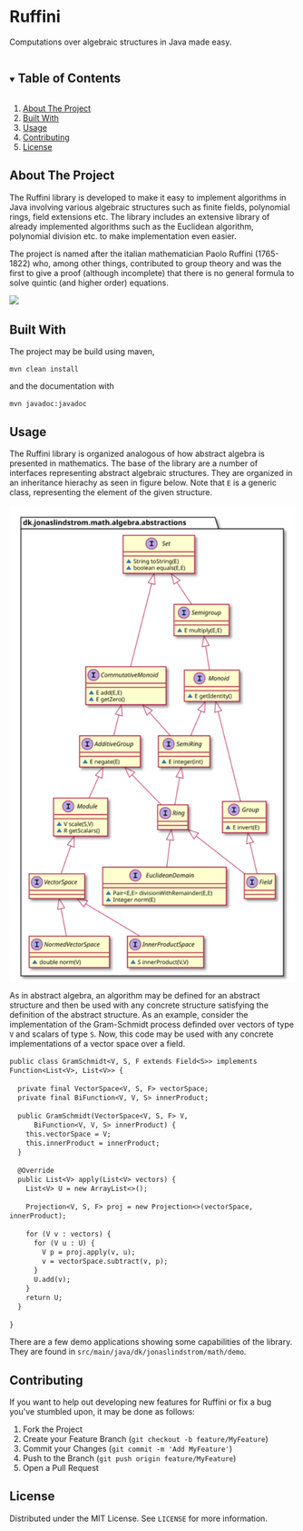 <!-- PROJECT LOGO -->
<h1>Ruffini</h1>

<p>
    Computations over algebraic structures in Java made easy.
</p>

<!-- TABLE OF CONTENTS -->
<details open="open">
  <summary><h2 style="display: inline-block">Table of Contents</h2></summary>
  <ol>
    <li><a href="#about-the-project">About The Project</a></li>
    <li><a href="#built-with">Built With</a></li>
    <li><a href="#usage">Usage</a></li>
    <li><a href="#contributing">Contributing</a></li>
    <li><a href="#license">License</a></li>
  </ol>
</details>



<!-- ABOUT THE PROJECT -->
## About The Project

<p>
The Ruffini library is developed to make it easy to implement algorithms in Java involving various 
algebraic structures such as finite fields, polynomial rings, field extensions etc. The library includes 
an extensive library of already implemented algorithms such as the Euclidean algorithm, polynomial 
division etc. to make implementation even easier.
</p>
<p>
The project is named after the italian mathematician Paolo Ruffini (1765-1822) who, among other 
things, contributed to group theory and was the first to give a proof (although incomplete) that there is no 
general formula to solve quintic (and higher order) equations.
</p>

[<img src="https://upload.wikimedia.org/wikipedia/commons/2/22/Ruffini_paolo.jpg">](https://en.wikipedia.org/wiki/Paolo_Ruffini)

## Built With
The project may be build using maven,
```
mvn clean install
```
and the documentation with
```
mvn javadoc:javadoc
```

<!-- USAGE EXAMPLES -->
## Usage

The Ruffini library is organized analogous of how abstract algebra is presented in mathematics. The base of the library are a number of interfaces representing abstract algebraic structures. They are organized in an inheritance hierachy as seen in figure below. Note that `E` is a generic class, representing the element of the given structure.

<p align="center">
  <img src="abstractions.svg" align="center" alt="Inheritance diagram for abstract algebraic structures">
</p>

As in abstract algebra, an algorithm may be defined for an abstract structure and then be used with any concrete structure satisfying the definition of the abstract structure. As an example, consider the implementation of the Gram-Schmidt process definded over vectors of type `V` and scalars of type `S`. Now, this code may be used with any concrete implementations of a vector space over a field.

```
public class GramSchmidt<V, S, F extends Field<S>> implements Function<List<V>, List<V>> {

  private final VectorSpace<V, S, F> vectorSpace;
  private final BiFunction<V, V, S> innerProduct;

  public GramSchmidt(VectorSpace<V, S, F> V,
      BiFunction<V, V, S> innerProduct) {
    this.vectorSpace = V;
    this.innerProduct = innerProduct;
  }

  @Override
  public List<V> apply(List<V> vectors) {
    List<V> U = new ArrayList<>();

    Projection<V, S, F> proj = new Projection<>(vectorSpace, innerProduct);

    for (V v : vectors) {
      for (V u : U) {
        V p = proj.apply(v, u);
        v = vectorSpace.subtract(v, p);
      }
      U.add(v);
    }
    return U;
  }

}
```

There are a few demo applications showing some capabilities of the library. They are found in `src/main/java/dk/jonaslindstrom/math/demo`.

<!-- CONTRIBUTING -->
## Contributing

If you want to help out developing new features for Ruffini or fix a bug you've stumbled upon, it may be done as follows:

1. Fork the Project
2. Create your Feature Branch (`git checkout -b feature/MyFeature`)
3. Commit your Changes (`git commit -m 'Add MyFeature'`)
4. Push to the Branch (`git push origin feature/MyFeature`)
5. Open a Pull Request


<!-- LICENSE -->
## License

Distributed under the MIT License. See `LICENSE` for more information.

